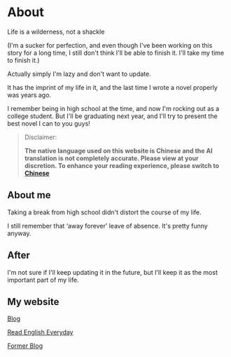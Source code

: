 # About

Life is a wilderness, not a shackle

(I'm a sucker for perfection, and even though I've been working on this story for a long time, I still don't think I'll be able to finish it. I'll take my time to finish it.)

Actually simply I'm lazy and don't want to update.

It has the imprint of my life in it, and the last time I wrote a novel properly was years ago.

I remember being in high school at the time, and now I'm rocking out as a college student. But I'll be graduating next year, and I'll try to present the best novel I can to you guys!



> Disclaimer: 
>
> **The native language used on this website is Chinese and the AI translation is not completely accurate. Please view at your discretion. To enhance your reading experience, please switch to [Chinese](/)**



## About me

Taking a break from high school didn't distort the course of my life.

I still remember that ‘away forever’ leave of absence. It's pretty funny anyway.



## After

I'm not sure if I'll keep updating it in the future, but I'll keep it as the most important part of my life.



## My website

[Blog](https://jask.cc/)

[Read English Everyday](https://read.woohu.cc/)

[Former Blog](https://wyt.icu/)





